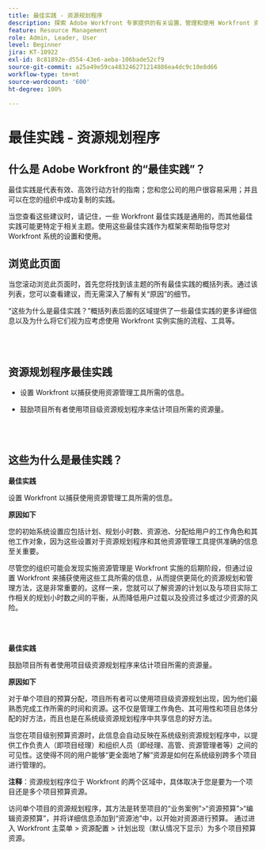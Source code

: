 ```yaml
---
title: 最佳实践 - 资源规划程序
description: 探索 Adobe Workfront 专家提供的有关设置、管理和使用 Workfront 资源规划程序的最佳实践建议。
feature: Resource Management
role: Admin, Leader, User
level: Beginner
jira: KT-10922
exl-id: 8c81892e-d554-43e6-aeba-106bade52cf9
source-git-commit: a25a49e59ca483246271214886ea4dc9c10e8d66
workflow-type: tm+mt
source-wordcount: '600'
ht-degree: 100%

---
```


# 最佳实践 - 资源规划程序

## 什么是 Adobe Workfront 的“最佳实践”？

最佳实践是代表有效、高效行动方针的指南；您和您公司的用户很容易采用；并且可以在您的组织中成功复制的实践。

当您查看这些建议时，请记住，一些 Workfront 最佳实践是通用的，而其他最佳实践可能更特定于相关主题。使用这些最佳实践作为框架来帮助指导您对 Workfront 系统的设置和使用。

## 浏览此页面

当您滚动浏览此页面时，首先您将找到该主题的所有最佳实践的概括列表。通过该列表，您可以查看建议，而无需深入了解有关“原因”的细节。

“这些为什么是最佳实践？”概括列表后面的区域提供了一些最佳实践的更多详细信息以及为什么将它们视为应考虑使用 Workfront 实例实施的流程、工具等。

</br>
</br>

## 资源规划程序最佳实践

* 设置 Workfront 以捕获使用资源管理工具所需的信息。

* 鼓励项目所有者使用项目级资源规划程序来估计项目所需的资源量。

</br>
</br>

## 这些为什么是最佳实践？

**最佳实践**

设置 Workfront 以捕获使用资源管理工具所需的信息。

**原因如下**

您的初始系统设置应包括计划、规划小时数、资源池、分配给用户的工作角色和其他工作对象，因为这些设置对于资源规划程序和其他资源管理工具提供准确的信息至关重要。

尽管您的组织可能会发现实施资源管理是 Workfront 实施的后期阶段，但通过设置 Workfront 来捕获使用这些工具所需的信息，从而提供更简化的资源规划和管理方法，这是非常重要的。这样一来，您就可以了解资源的计划以及与项目实际工作相关的规划小时数之间的平衡，从而降低用户过载以及投资过多或过少资源的风险。

</br>
</br>

**最佳实践**

鼓励项目所有者使用项目级资源规划程序来估计项目所需的资源量。

**原因如下**

对于单个项目的预算分配，项目所有者可以使用项目级资源规划出现，因为他们最熟悉完成工作所需的时间和资源。这不仅是管理工作角色、其可用性和项目总体分配的好方法，而且也是在系统级资源规划程序中共享信息的好方法。

当您在项目级别预算资源时，此信息会自动反映在系统级别资源规划程序中，以提供工作负责人（即项目经理）和组织人员（即经理、高管、资源管理者等）之间的可见性。这使得不同的用户能够“更全面地了解”资源是如何在系统级别跨多个项目进行管理的。

**注释**：资源规划程序位于 Workfront 的两个区域中，具体取决于您是要为一个项目还是多个项目预算资源。

访问单个项目的资源规划程序，其方法是转至项目的“业务案例”>“资源预算”>“编辑资源预算”，并将详细信息添加到“资源池”中，以开始对资源进行预算。
通过进入 Workfront 主菜单 > 资源配置 > 计划出现（默认情况下显示）为多个项目预算资源。
